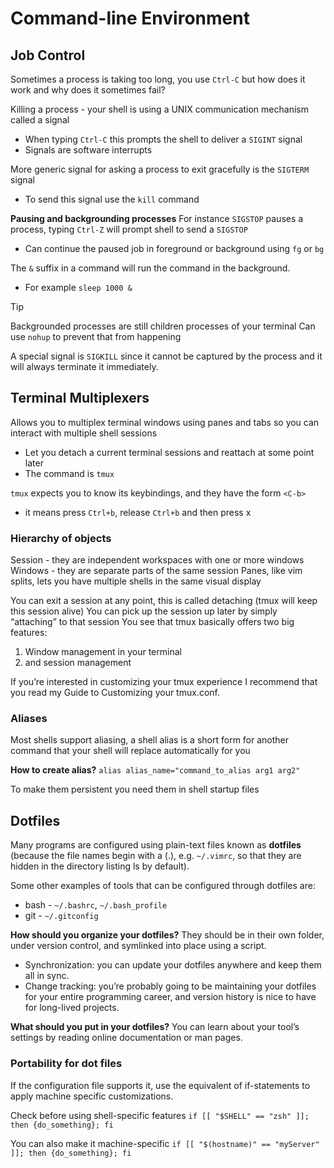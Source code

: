 
# Command-line Environment

## Job Control
Sometimes a process is taking too long, you use `Ctrl-C` but how does it work and why does it sometimes fail?

Killing a process - your shell is using a UNIX communication mechanism called a signal
- When typing `Ctrl-C` this prompts the shell to deliver a `SIGINT` signal
- Signals are software interrupts

More generic signal for asking a process to exit gracefully is the `SIGTERM` signal
- To send this signal use the `kill` command

**Pausing and backgrounding processes**
For instance `SIGSTOP` pauses a process, typing `Ctrl-Z` will prompt shell to send a `SIGSTOP`
- Can continue the paused job in foreground or background using `fg` or `bg`


The `&` suffix in a command will run the command in the background. 
- For example `sleep 1000 &`

> [!TIP]
> Backgrounded processes are still children processes of your terminal 
> Can use `nohup` to prevent that from happening
 
A special signal is `SIGKILL` since it cannot be captured by the process and it will always terminate it immediately.


## Terminal Multiplexers
Allows you to multiplex terminal windows using panes and tabs so you can interact with multiple shell sessions
- Let you detach a current terminal sessions and reattach at some point later
- The command is `tmux`

`tmux` expects you to know its keybindings, and they have the form `<C-b>`
- it means press `Ctrl+b`, release `Ctrl+b` and then press x




### Hierarchy of objects
Session - they are independent workspaces with one or more windows
Windows - they are separate parts of the same session
Panes, like vim splits, lets you have multiple shells in the same visual display

You can exit a session at any point, this is called detaching (tmux will keep this session alive)
You can pick up the session up later by simply “attaching” to that session
You see that tmux basically offers two big features:
1. Window management in your terminal
2. and session management


If you’re interested in customizing your tmux experience I recommend that you read my Guide to Customizing your tmux.conf.

### Aliases

Most shells support aliasing, a shell alias is a short form for another command that your shell will replace automatically for you

**How to create alias?**
`alias alias_name="command_to_alias arg1 arg2"`

To make them persistent you need them in shell startup files



## Dotfiles

Many programs are configured using plain-text files known as **dotfiles** (because the file names begin with a (.), e.g. `~/.vimrc`, so that they are hidden in the directory listing ls by default).

Some other examples of tools that can be configured through dotfiles are:
* bash - `~/.bashrc`, `~/.bash_profile`
* git - `~/.gitconfig`

**How should you organize your dotfiles?** They should be in their own folder, under version control, and symlinked into place using a script. 
* Synchronization: you can update your dotfiles anywhere and keep them all in sync.
* Change tracking: you’re probably going to be maintaining your dotfiles for your entire programming career, and version history is nice to have for long-lived projects.

**What should you put in your dotfiles?** You can learn about your tool’s settings by reading online documentation or man pages. 

### Portability for dot files
If the configuration file supports it, use the equivalent of if-statements to apply machine specific customizations.

Check before using shell-specific features
`if [[ "$SHELL" == "zsh" ]]; then {do_something}; fi`

You can also make it machine-specific
`if [[ "$(hostname)" == "myServer" ]]; then {do_something}; fi`

